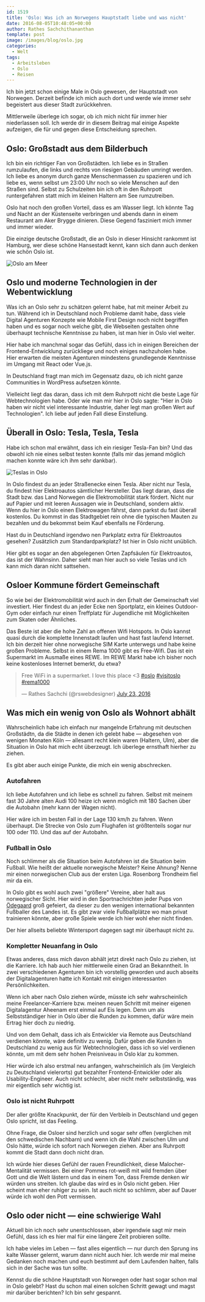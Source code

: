 ```yaml
---
id: 1519
title: 'Oslo: Was ich an Norwegens Hauptstadt liebe und was nicht'
date: 2016-08-05T10:48:05+00:00
author: Rathes Sachchithananthan
template: post
image: /images/blog/oslo.jpg
categories:
  - Welt
tags:
  - Arbeitsleben
  - Oslo
  - Reisen
---
```

Ich bin jetzt schon einige Male in Oslo gewesen, der Hauptstadt von Norwegen. Derzeit befinde ich mich auch dort und werde wie immer sehr begeistert aus dieser Stadt zurückkehren.

<!--more-->

Mittlerweile überlege ich sogar, ob ich mich nicht für immer hier niederlassen soll. Ich werde dir in diesem Beitrag mal einige Aspekte aufzeigen, die für und gegen diese Entscheidung sprechen.

## Oslo: Großstadt aus dem Bilderbuch

Ich bin ein richtiger Fan von Großstädten. Ich liebe es in Straßen rumzulaufen, die links und rechts von riesigen Gebäuden umringt werden. Ich liebe es anonym durch ganze Menschenmassen zu spazieren und ich liebe es, wenn selbst um 23:00 Uhr noch so viele Menschen auf den Straßen sind. Selbst zu Schulzeiten bin ich oft in den Ruhrpott runtergefahren statt mich im kleinen Haltern am See rumzutreiben.

Oslo hat noch den großen Vorteil, dass es am Wasser liegt. Ich könnte Tag und Nacht an der Küstenseite verbringen und abends dann in einem Restaurant am Aker Brygge dinieren. Diese Gegend fasziniert mich immer und immer wieder.

Die einzige deutsche Großstadt, die an Oslo in dieser Hinsicht rankommt ist Hamburg, wer diese schöne Hansestadt kennt, kann sich dann auch denken wie schön Oslo ist.

![Oslo am Meer](/images/blog/oslo-am-meer.jpg)

## Oslo und moderne Technologien in der Webentwicklung

Was ich an Oslo sehr zu schätzen gelernt habe, hat mit meiner Arbeit zu tun. Während ich in Deutschland noch Probleme damit habe, dass viele Digital Agenturen Konzepte wie Mobile First Design noch nicht begriffen haben und es sogar noch welche gibt, die Webseiten gestalten ohne überhaupt technische Kenntnisse zu haben, ist man hier in Oslo viel weiter.

Hier habe ich manchmal sogar das Gefühl, dass ich in einigen Bereichen der Frontend-Entwicklung zurückliege und noch einiges nachzuholen habe. Hier erwarten die meisten Agenturen mindestens grundlegende Kenntnisse im Umgang mit React oder Vue.js.

In Deutschland fragt man mich im Gegensatz dazu, ob ich nicht ganze Communities in WordPress aufsetzen könnte.

Vielleicht liegt das daran, dass ich mit dem Ruhrpott nicht die beste Lage für Webtechnologien habe. Oder wie man mir hier in Oslo sagte: "Hier in Oslo haben wir nicht viel interessante Industrie, daher legt man großen Wert auf Technologien". Ich liebe auf jeden Fall diese Einstellung.

## Überall in Oslo: Tesla, Tesla, Tesla

Habe ich schon mal erwähnt, dass ich ein riesiger Tesla-Fan bin? Und das obwohl ich nie eines selbst testen konnte (falls mir das jemand möglich machen konnte wäre ich ihm sehr dankbar).

![Teslas in Oslo](/images/blog/teslas-in-oslo.jpg)

In Oslo findest du an jeder Straßenecke einen Tesla. Aber nicht nur Tesla, du findest hier Elektroautos sämtlicher Hersteller. Das liegt daran, dass die Stadt bzw. das Land Norwegen die Elektromobilität stark fördert. Nicht nur auf Papier und mit leeren Aussagen wie in Deutschland, sondern aktiv. Wenn du hier in Oslo einen Elektrowagen fährst, dann parkst du fast überall kostenlos. Du kommst in das Stadtgebiet rein ohne die typischen Mauten zu bezahlen und du bekommst beim Kauf ebenfalls ne Förderung.

Hast du in Deutschland irgendwo nen Parkplatz extra für Elektroautos gesehen? Zusätzlich zum Standardparkplatz? Ist hier in Oslo nicht unüblich.

Hier gibt es sogar an den abgelegenen Orten Zapfsäulen für Elektroautos, das ist der Wahnsinn. Daher sieht man hier auch so viele Teslas und ich kann mich daran nicht sattsehen.

## Osloer Kommune fördert Gemeinschaft

So wie bei der Elektromobilität wird auch in den Erhalt der Gemeinschaft viel investiert. Hier findest du an jeder Ecke nen Sportplatz, ein kleines Outdoor-Gym oder einfach nur einen Treffplatz für Jugendliche mit Möglichkeiten zum Skaten oder Ähnliches.

Das Beste ist aber die hohe Zahl an offenen Wifi Hotspots. In Oslo kannst quasi durch die komplette Innenstadt laufen und hast fast laufend Internet. Ich bin derzeit hier ohne norwegische SIM Karte unterwegs und habe keine großen Probleme. Selbst in einem Rema 1000 gibt es Free-Wifi. Das ist ein Supermarkt im Ausmaße eines REWE. Im REWE Markt habe ich bisher noch keine kostenloses Internet bemerkt, du etwa?

<blockquote class="twitter-tweet" data-width="500">
  <p lang="en" dir="ltr">
    Free WiFi in a supermarket. I love this place <3 <a href="https://twitter.com/hashtag/oslo?src=hash">#oslo</a> <a href="https://twitter.com/hashtag/visitoslo?src=hash">#visitoslo</a> <a href="https://twitter.com/hashtag/rema1000?src=hash">#rema1000</a>
  </p>
  
  <p>
    &mdash; Rathes Sachchi (@rswebdesigner) <a href="https://twitter.com/rswebdesigner/status/756812612655087616">July 23, 2016</a>
  </p>
</blockquote>

## Was mich ein wenig von Oslo als Wohnort abhält

Wahrscheinlich habe ich einfach nur mangelnde Erfahrung mit deutschen Großstädtn, da die Städte in denen ich gelebt habe — abgesehen von wenigen Monaten Köln — allesamt recht klein waren (Haltern, Ulm), aber die Situation in Oslo hat mich echt überzeugt. Ich überlege ernsthaft hierher zu ziehen.

Es gibt aber auch einige Punkte, die mich ein wenig abschrecken.

### Autofahren

Ich liebe Autofahren und ich liebe es schnell zu fahren. Selbst mit meinem fast 30 Jahre alten Audi 100 heize ich wenn möglich mit 180 Sachen über die Autobahn (mehr kann der Wagen nicht).

Hier wäre ich im besten Fall in der Lage 130 km/h zu fahren. Wenn überhaupt. Die Strecke von Oslo zum Flughafen ist größtenteils sogar nur 100 oder 110. Und das auf der Autobahn.

### Fußball in Oslo

Noch schlimmer als die Situation beim Autofahren ist die Situation beim Fußball. Wie heißt der aktuelle norwegische Meister? Keine Ahnung? Nenne mir einen norwegischen Club aus der ersten Liga. Rosenborg Trondheim fiel mir da ein.

In Oslo gibt es wohl auch zwei "größere" Vereine, aber halt aus norwegischer Sicht. Hier wird in den Sportnachrichten jeder Pups von [Ödegaard](http://www.transfermarkt.de/martin-odegaard/profil/spieler/316264#subnavi) groß gefeiert, da dieser zu den wenigen international bekannten Fußballer des Landes ist. Es gibt zwar viele Fußballplätze wo man privat trainieren könnte, aber große Spiele werde ich hier wohl eher nicht finden.

Der hier allseits beliebte Wintersport dagegen sagt mir überhaupt nicht zu.

### Kompletter Neuanfang in Oslo

Etwas anderes, dass mich davon abhält jetzt direkt nach Oslo zu ziehen, ist die Karriere. Ich hab auch hier mittlerweile einen Grad an Bekanntheit. In zwei verschiedenen Agenturen bin ich vorstellig geworden und auch abseits der Digitalagenturen hatte ich Kontakt mit einigen interessanten Persönlichkeiten.

Wenn ich aber nach Oslo ziehen würde, müsste ich sehr wahrscheinlich meine Freelancer-Karriere bzw. meinen neuen Schritt mit meiner eigenen Digitalagentur Aheenam erst einmal auf Eis legen. Denn um als Selbstständiger hier in Oslo über die Runden zu kommen, dafür wäre mein Ertrag hier doch zu niedrig.

Und von dem Gehalt, dass ich als Entwickler via Remote aus Deutschland verdienen könnte, wäre definitiv zu wenig. Dafür geben die Kunden in Deutschland zu wenig aus für Webtechnologien, dass ich so viel verdienen könnte, um mit dem sehr hohen Preisniveau in Oslo klar zu kommen.

Hier würde ich also erstmal neu anfangen, wahrscheinlich als (im Vergleich zu Deutschland vielerorts) gut bezahlter Frontend-Entwickler oder als Usability-Engineer. Auch nicht schlecht, aber nicht mehr selbstständig, was mir eigentlich sehr wichtig ist.

### Oslo ist nicht Ruhrpott

Der aller größte Knackpunkt, der für den Verbleib in Deutschland und gegen Oslo spricht, ist das Feeling.

Ohne Frage, die Osloer sind herzlich und sogar sehr offen (verglichen mit den schwedischen Nachbarn) und wenn ich die Wahl zwischen Ulm und Oslo hätte, würde ich sofort nach Norwegen ziehen. Aber ans Ruhrpott kommt die Stadt dann doch nicht dran.

Ich würde hier dieses Gefühl der rauen Freundlichkeit, diese Malocher-Mentalität vermissen. Bei einer Pommes rot-weiß mit wild fremden über Gott und die Welt lästern und das in einem Ton, dass Fremde denken wir würden uns streiten. Ich glaube das wird es in Oslo nicht geben. Hier scheint man eher ruhiger zu sein. Ist auch nicht so schlimm, aber auf Dauer würde ich wohl den Pott vermissen.

## Oslo oder nicht — eine schwierige Wahl

Aktuell bin ich noch sehr unentschlossen, aber irgendwie sagt mir mein Gefühl, dass ich es hier mal für eine längere Zeit probieren sollte.

Ich habe vieles im Leben — fast alles eigentlich — nur durch den Sprung ins kalte Wasser gelernt, warum dann nicht auch hier. Ich werde mir mal meine Gedanken noch machen und euch bestimmt auf dem Laufenden halten, falls sich in der Sache was tun sollte.

Kennst du die schöne Hauptstadt von Norwegen oder hast sogar schon mal in Oslo gelebt? Hast du schon mal einen solchen Schritt gewagt und magst mir darüber berichten? Ich bin sehr gespannt.